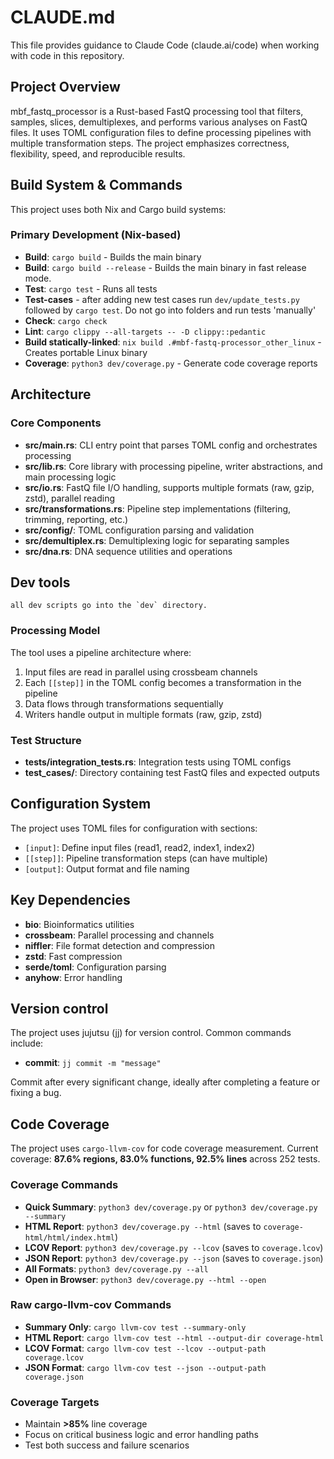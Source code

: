 # CLAUDE.md

This file provides guidance to Claude Code (claude.ai/code) when working with code in this repository.

## Project Overview

mbf_fastq_processor is a Rust-based FastQ processing tool that filters, samples, slices, demultiplexes, and performs various analyses on FastQ files. It uses TOML configuration files to define processing pipelines with multiple transformation steps. The project emphasizes correctness, flexibility, speed, and reproducible results.

## Build System & Commands

This project uses both Nix and Cargo build systems:

### Primary Development (Nix-based)
- **Build**: `cargo build` - Builds the main binary
- **Build**: `cargo build --release` - Builds the main binary in fast release mode.
- **Test**: `cargo test` - Runs all tests 
- **Test-cases** - after adding new test cases run `dev/update_tests.py` followed by `cargo test`. Do not go into folders and run tests 'manually'
- **Check**: `cargo check`
- **Lint**: `cargo clippy --all-targets -- -D clippy::pedantic`
- **Build statically-linked**: `nix build .#mbf-fastq-processor_other_linux` - Creates portable Linux binary
- **Coverage**: `python3 dev/coverage.py` - Generate code coverage reports

## Architecture

### Core Components
- **src/main.rs**: CLI entry point that parses TOML config and orchestrates processing
- **src/lib.rs**: Core library with processing pipeline, writer abstractions, and main processing logic
- **src/io.rs**: FastQ file I/O handling, supports multiple formats (raw, gzip, zstd), parallel reading
- **src/transformations.rs**: Pipeline step implementations (filtering, trimming, reporting, etc.)
- **src/config/**: TOML configuration parsing and validation
- **src/demultiplex.rs**: Demultiplexing logic for separating samples
- **src/dna.rs**: DNA sequence utilities and operations

## Dev tools
    all dev scripts go into the `dev` directory.

### Processing Model
The tool uses a pipeline architecture where:
1. Input files are read in parallel using crossbeam channels
2. Each `[[step]]` in the TOML config becomes a transformation in the pipeline
3. Data flows through transformations sequentially
4. Writers handle output in multiple formats (raw, gzip, zstd)

### Test Structure
- **tests/integration_tests.rs**: Integration tests using TOML configs
- **test_cases/**: Directory containing test FastQ files and expected outputs

## Configuration System
The project uses TOML files for configuration with sections:
- `[input]`: Define input files (read1, read2, index1, index2)
- `[[step]]`: Pipeline transformation steps (can have multiple)
- `[output]`: Output format and file naming

## Key Dependencies
- **bio**: Bioinformatics utilities
- **crossbeam**: Parallel processing and channels
- **niffler**: File format detection and compression
- **zstd**: Fast compression
- **serde/toml**: Configuration parsing
- **anyhow**: Error handling


## Version control
The project uses jujutsu (jj) for version control. 
Common commands include: 
 - **commit**:  `jj commit -m "message"`

Commit after every significant change, ideally after completing a feature or fixing a bug.

## Code Coverage

The project uses `cargo-llvm-cov` for code coverage measurement. Current coverage: **87.6% regions, 83.0% functions, 92.5% lines** across 252 tests.

### Coverage Commands
- **Quick Summary**: `python3 dev/coverage.py` or `python3 dev/coverage.py --summary`
- **HTML Report**: `python3 dev/coverage.py --html` (saves to `coverage-html/html/index.html`)
- **LCOV Report**: `python3 dev/coverage.py --lcov` (saves to `coverage.lcov`)
- **JSON Report**: `python3 dev/coverage.py --json` (saves to `coverage.json`)
- **All Formats**: `python3 dev/coverage.py --all`
- **Open in Browser**: `python3 dev/coverage.py --html --open`

### Raw cargo-llvm-cov Commands
- **Summary Only**: `cargo llvm-cov test --summary-only`
- **HTML Report**: `cargo llvm-cov test --html --output-dir coverage-html`
- **LCOV Format**: `cargo llvm-cov test --lcov --output-path coverage.lcov`
- **JSON Format**: `cargo llvm-cov test --json --output-path coverage.json`

### Coverage Targets
- Maintain **>85%** line coverage
- Focus on critical business logic and error handling paths
- Test both success and failure scenarios


